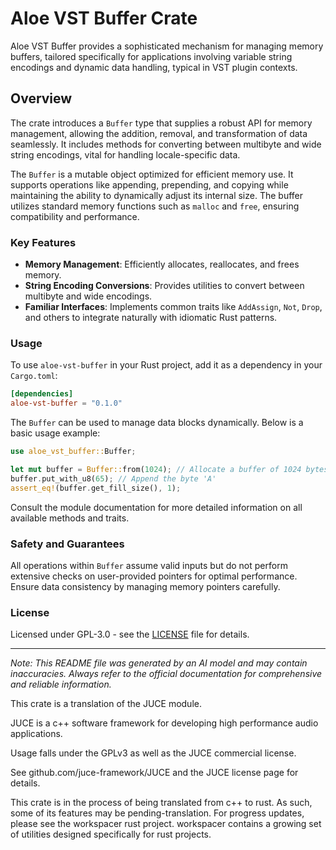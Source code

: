 # Aloe VST Buffer Crate

Aloe VST Buffer provides a sophisticated mechanism for managing memory buffers, tailored specifically for applications involving variable string encodings and dynamic data handling, typical in VST plugin contexts.

## Overview

The crate introduces a `Buffer` type that supplies a robust API for memory management, allowing the addition, removal, and transformation of data seamlessly. It includes methods for converting between multibyte and wide string encodings, vital for handling locale-specific data.

The `Buffer` is a mutable object optimized for efficient memory use. It supports operations like appending, prepending, and copying while maintaining the ability to dynamically adjust its internal size. The buffer utilizes standard memory functions such as `malloc` and `free`, ensuring compatibility and performance.

### Key Features
- **Memory Management**: Efficiently allocates, reallocates, and frees memory.
- **String Encoding Conversions**: Provides utilities to convert between multibyte and wide encodings.
- **Familiar Interfaces**: Implements common traits like `AddAssign`, `Not`, `Drop`, and others to integrate naturally with idiomatic Rust patterns.

### Usage
To use `aloe-vst-buffer` in your Rust project, add it as a dependency in your `Cargo.toml`:

```toml
[dependencies]
aloe-vst-buffer = "0.1.0"
```

The `Buffer` can be used to manage data blocks dynamically. Below is a basic usage example:

```rust
use aloe_vst_buffer::Buffer;

let mut buffer = Buffer::from(1024); // Allocate a buffer of 1024 bytes
buffer.put_with_u8(65); // Append the byte 'A'
assert_eq!(buffer.get_fill_size(), 1);
```

Consult the module documentation for more detailed information on all available methods and traits.

### Safety and Guarantees
All operations within `Buffer` assume valid inputs but do not perform extensive checks on user-provided pointers for optimal performance. Ensure data consistency by managing memory pointers carefully.

### License
Licensed under GPL-3.0 - see the [LICENSE](https://github.com/klebs6/aloe-rs/blob/main/LICENSE) file for details.

***

*Note: This README file was generated by an AI model and may contain inaccuracies. Always refer to the official documentation for comprehensive and reliable information.*

This crate is a translation of the JUCE module.

JUCE is a c++ software framework for developing high performance audio applications.

Usage falls under the GPLv3 as well as the JUCE commercial license.

See github.com/juce-framework/JUCE and the JUCE license page for details.

This crate is in the process of being translated from c++ to rust. As such, some of its features may be pending-translation. For progress updates, please see the workspacer rust project. workspacer contains a growing set of utilities designed specifically for rust projects.
